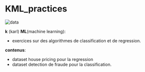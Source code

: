# KML_practices

![data](https://img.freepik.com/vecteurs-libre/illustration-rpa-design-plat-dessine-main_23-2149277643.jpg?size=626&ext=jpg)

**k** (karl) **ML**(machine learning): 
- exercices sur des algorithmes de classification et de regression.

**contenus**:
-  dataset house pricing pour la regression
-  dataset detection de fraude pour la classification.
